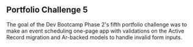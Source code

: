 ## Portfolio Challenge 5

The goal of the Dev Bootcamp Phase 2's fifth portfolio challenge was to make an event scheduling one-page app with validations on the Active Record migration and Ar-backed models to handle invalid form inputs.